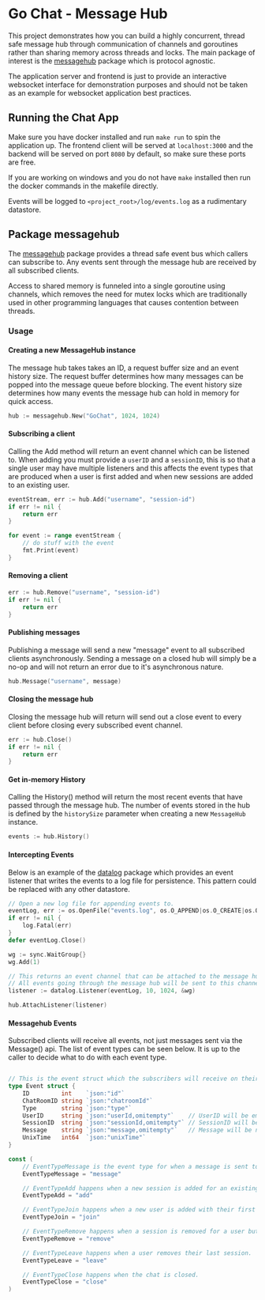# Go Chat - Message Hub

This project demonstrates how you can build a highly concurrent, thread safe message hub through communication of channels and goroutines rather than sharing memory across threads and locks. The main package of interest is the [messagehub](./backend/messagehub) package which is protocol agnostic. 

The application server and frontend is just to provide an interactive websocket interface for demonstration purposes and should not be taken as an example for websocket application best practices.
## Running the Chat App

Make sure you have docker installed and run `make run` to spin the application up. The frontend client will be served at `localhost:3000` and the backend will be served on port `8080` by default, so make sure these ports are free.

If you are working on windows and you do not have `make` installed then run the docker commands in the makefile directly. 

Events will be logged to `<project_root>/log/events.log` as a rudimentary datastore.

## Package messagehub

The [messagehub](./backend/messagehub) package provides a thread safe event bus which callers can subscribe to. Any events sent through the message hub are received by all subscribed clients. 

Access to shared memory is funneled into a single goroutine using channels, which removes the need for mutex locks which are traditionally used in other programming languages that causes contention between threads. 

### Usage

#### Creating a new MessageHub instance

The message hub takes takes an ID, a request buffer size and an event history size.
The request buffer determines how many messages can be popped into the message queue before blocking.
The event history size determines how many events the message hub can hold in memory for quick access.

```go
hub := messagehub.New("GoChat", 1024, 1024)
```

#### Subscribing a client

Calling the Add method will return an event channel which can be listened to.
When adding you must provide a `userID` and a `sessionID`, this is so that a single user
may have multiple listeners and this affects the event types that are produced when 
a user is first added and when new sessions are added to an existing user.

```go
eventStream, err := hub.Add("username", "session-id")
if err != nil {
    return err
}

for event := range eventStream {
    // do stuff with the event
    fmt.Print(event)
}

```

#### Removing a client

```go
err := hub.Remove("username", "session-id")
if err != nil {
    return err
}

```

#### Publishing messages

Publishing a message will send a new "message" event to all subscribed clients asynchronously.
Sending a message on a closed hub will simply be a no-op and will not return an error due to it's asynchronous nature.

```go
hub.Message("username", message)
```

#### Closing the message hub

Closing the message hub will return will send out a close event to every client before
closing every subscribed event channel.

```go
err := hub.Close()
if err != nil {
    return err
}

```

#### Get in-memory History

Calling the History() method will return the most recent events that have passed through the message hub. The number of events stored in the hub is defined by the `historySize` parameter when creating
a new `MessageHub` instance.

```go
events := hub.History()
```


#### Intercepting Events

Below is an example of the [datalog](./backend/datalog/listener.go) package which provides an event listener that writes the events to a log file for persistence. This pattern could be replaced with any other datastore.

```go
// Open a new log file for appending events to.
eventLog, err := os.OpenFile("events.log", os.O_APPEND|os.O_CREATE|os.O_WRONLY|os.O_TRUNC, 0644)
if err != nil {
    log.Fatal(err)
}
defer eventLog.Close()

wg := sync.WaitGroup{}
wg.Add(1)

// This returns an event channel that can be attached to the message hub.
// All events going through the message hub will be sent to this channel and logged the file for persistence.
listener := datalog.Listener(eventLog, 10, 1024, &wg)

hub.AttachListener(listener)

```

#### Messagehub Events

Subscribed clients will receive all events, not just messages sent via the Message() api. 
The list of event types can be seen below. It is up to the caller to decide what to do with
each event type.

```go

// This is the event struct which the subscribers will receive on their event streams.
type Event struct {
	ID         int    `json:"id"`
	ChatRoomID string `json:"chatroomId"`
	Type       string `json:"type"`
	UserID     string `json:"userId,omitempty"`    // UserID will be empty for Type "close"
	SessionID  string `json:"sessionId,omitempty"` // SessionID will be empty for Type "close" and "message"
	Message    string `json:"message,omitempty"`   // Message will be non-nil for Type "message"
	UnixTime   int64  `json:"unixTime"`
}

const (
	// EventTypeMessage is the event type for when a message is sent to the chat.
	EventTypeMessage = "message"

	// EventTypeAdd happens when a new session is added for an existing user.
	EventTypeAdd = "add"

	// EventTypeJoin happens when a new user is added with their first session
	EventTypeJoin = "join"

	// EventTypeRemove happens when a session is removed for a user but other sessions still exist.
	EventTypeRemove = "remove"

	// EventTypeLeave happens when a user removes their last session.
	EventTypeLeave = "leave"

	// EventTypeClose happens when the chat is closed.
	EventTypeClose = "close"
)
```
